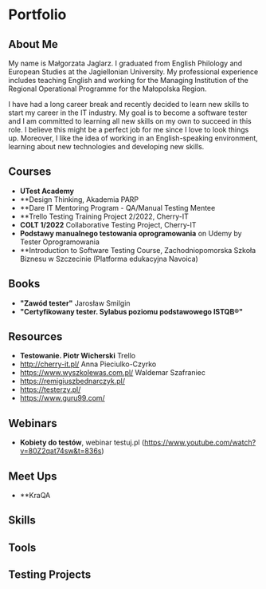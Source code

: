# Portfolio

## About Me

My name is Małgorzata Jaglarz. I graduated from English Philology and European Studies at the Jagiellonian University. My professional experience includes teaching English and working for the Managing Institution of the Regional Operational Programme for the Małopolska Region.

I have had a long career break and recently decided to learn new skills to start my career in the IT industry. My goal is to become a software tester and I am committed to learning all new skills on my own to succeed in this role. I believe this might be a perfect job for me since I love to look things up. Moreover, I like the idea of working in an English-speaking environment, learning about new technologies and developing new skills.
  

## Courses

* **UTest Academy**
* **Design Thinking, Akademia PARP
* **Dare IT Mentoring Program - QA/Manual Testing Mentee
* **Trello Testing Training Project 2/2022, Cherry-IT
*  **COLT 1/2022** Collaborative Testing Project, Cherry-IT
*  **Podstawy manualnego testowania oprogramowania** on Udemy by Tester Oprogramowania
*  **Introduction to Software Testing Course, Zachodniopomorska Szkoła Biznesu w Szczecinie (Platforma edukacyjna Navoica)

## Books

*  **"Zawód tester"** Jarosław Smilgin
*  **"Certyfikowany tester. Sylabus poziomu podstawowego ISTQB®"**

## Resources

* **Testowanie. Piotr Wicherski** Trello
* http://cherry-it.pl/ Anna Pieciulko-Czyrko
* https://www.wyszkolewas.com.pl/ Waldemar Szafraniec
* https://remigiuszbednarczyk.pl/
* https://testerzy.pl/
* https://www.guru99.com/

## Webinars
* **Kobiety do testów**, webinar testuj.pl (https://www.youtube.com/watch?v=80Z2qat74sw&t=836s)

## Meet Ups
* **KraQA

## Skills

## Tools

## Testing Projects
